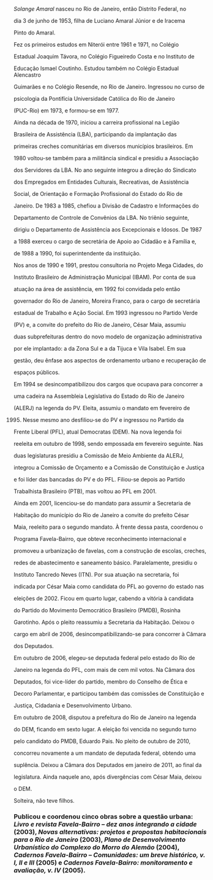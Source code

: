 

*Solange Amaral* nasceu no Rio de Janeiro, então Distrito Federal, no

dia 3 de junho de 1953, filha de Luciano Amaral Júnior e de Iracema

Pinto do Amaral.



Fez os primeiros estudos em Niterói entre 1961 e 1971, no Colégio

Estadual Joaquim Távora, no Colégio Figueiredo Costa e no Instituto de

Educação Ismael Coutinho. Estudou também no Colégio Estadual Alencastro

Guimarães e no Colégio Resende, no Rio de Janeiro. Ingressou no curso de

psicologia da Pontifícia Universidade Católica do Rio de Janeiro

(PUC-Rio) em 1973, e formou-se em 1977.



Ainda na década de 1970, iniciou a carreira profissional na Legião

Brasileira de Assistência (LBA), participando da implantação das

primeiras creches comunitárias em diversos municípios brasileiros. Em

1980 voltou-se também para a militância sindical e presidiu a Associação

dos Servidores da LBA. No ano seguinte integrou a direção do Sindicato

dos Empregados em Entidades Culturais, Recreativas, de Assistência

Social, de Orientação e Formação Profissional do Estado do Rio de

Janeiro. De 1983 a 1985, chefiou a Divisão de Cadastro e Informações do

Departamento de Controle de Convênios da LBA. No triênio seguinte,

dirigiu o Departamento de Assistência aos Excepcionais e Idosos. De 1987

a 1988 exerceu o cargo de secretária de Apoio ao Cidadão e à Família e,

de 1988 a 1990, foi superintendente da instituição.



Nos anos de 1990 e 1991, prestou consultoria no Projeto Mega Cidades, do

Instituto Brasileiro de Administração Municipal (IBAM). Por conta de sua

atuação na área de assistência, em 1992 foi convidada pelo então

governador do Rio de Janeiro, Moreira Franco, para o cargo de secretária

estadual de Trabalho e Ação Social. Em 1993 ingressou no Partido Verde

(PV) e, a convite do prefeito do Rio de Janeiro, César Maia, assumiu

duas subprefeituras dentro do novo modelo de organização administrativa

por ele implantado: a da Zona Sul e a da Tijuca e Vila Isabel. Em sua

gestão, deu ênfase aos aspectos de ordenamento urbano e recuperação de

espaços públicos.



Em 1994 se desincompatibilizou dos cargos que ocupava para concorrer a

uma cadeira na Assembleia Legislativa do Estado do Rio de Janeiro

(ALERJ) na legenda do PV. Eleita, assumiu o mandato em fevereiro de

1995. Nesse mesmo ano desfiliou-se do PV e ingressou no Partido da

Frente Liberal (PFL), atual Democratas (DEM). Na nova legenda foi

reeleita em outubro de 1998, sendo empossada em fevereiro seguinte. Nas

duas legislaturas presidiu a Comissão de Meio Ambiente da ALERJ,

integrou a Comissão de Orçamento e a Comissão de Constituição e Justiça

e foi líder das bancadas do PV e do PFL. Filiou-se depois ao Partido

Trabalhista Brasileiro (PTB), mas voltou ao PFL em 2001.



Ainda em 2001, licenciou-se do mandato para assumir a Secretaria de

Habitação do município do Rio de Janeiro a convite do prefeito César

Maia, reeleito para o segundo mandato. À frente dessa pasta, coordenou o

Programa Favela-Bairro, que obteve reconhecimento internacional e

promoveu a urbanização de favelas, com a construção de escolas, creches,

redes de abastecimento e saneamento básico. Paralelamente, presidiu o

Instituto Tancredo Neves (ITN). Por sua atuação na secretaria, foi

indicada por César Maia como candidata do PFL ao governo do estado nas

eleições de 2002. Ficou em quarto lugar, cabendo a vitória à candidata

do Partido do Movimento Democrático Brasileiro (PMDB), Rosinha

Garotinho. Após o pleito reassumiu a Secretaria da Habitação. Deixou o

cargo em abril de 2006, desincompatibilizando-se para concorrer à Câmara

dos Deputados.



Em outubro de 2006, elegeu-se deputada federal pelo estado do Rio de

Janeiro na legenda do PFL, com mais de cem mil votos. Na Câmara dos

Deputados, foi vice-líder do partido, membro do Conselho de Ética e

Decoro Parlamentar, e participou também das comissões de Constituição e

Justiça, Cidadania e Desenvolvimento Urbano.



Em outubro de 2008, disputou a prefeitura do Rio de Janeiro na legenda

do DEM, ficando em sexto lugar. A eleição foi vencida no segundo turno

pelo candidato do PMDB, Eduardo Pais. No pleito de outubro de 2010,

concorreu novamente a um mandato de deputada federal, obtendo uma

suplência. Deixou a Câmara dos Deputados em janeiro de 2011, ao final da

legislatura. Ainda naquele ano, após divergências com César Maia, deixou

o DEM.



Solteira, não teve filhos.



### Publicou e coordenou cinco obras sobre a questão urbana: *Livro e revista Favela-Bairro – dez anos integrando a cidade* (2003), *Novas alternativas: projetos e propostas habitacionais para o Rio de Janeiro* (2003), *Plano de Desenvolvimento Urbanístico do Complexo do Morro do Alemão* (2004), *Cadernos Favela-Bairro – Comunidades: um breve histórico, v. I, II e III* (2005) e *Cadernos Favela-Bairro: monitoramento e avaliação, v. IV* (2005).



